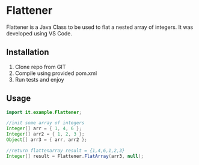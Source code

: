 # Flattener

Flattener is a Java Class to be used to flat a nested array of integers. It was developed using VS Code.

## Installation

1. Clone repo from GIT
3. Compile using provided pom.xml
4. Run tests and enjoy

## Usage

```Java
import it.example.Flattener;

//init some array of integers
Integer[] arr = { 1, 4, 6 };
Integer[] arr2 = { 1, 2, 3 };
Object[] arr3 = { arr, arr2 };

//return flattenarray result = {1,4,6,1,2,3}
Integer[] result = Flattener.FlatArray(arr3, null);
```
